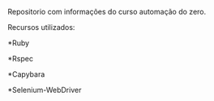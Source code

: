 Repositorio com informações do curso automação  do zero.

Recursos utilizados:

*Ruby

*Rspec

*Capybara

*Selenium-WebDriver

